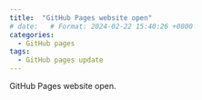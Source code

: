 ```yaml
---
title:  "GitHub Pages website open"
# date:   # Format: 2024-02-22 15:40:26 +0800
categories: 
  - GitHub pages
tags:
  - GitHub pages update
---
```


GitHub Pages website open.

